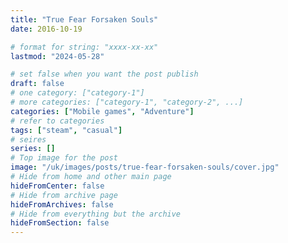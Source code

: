 ```yaml
---
title: "True Fear Forsaken Souls"
date: 2016-10-19

# format for string: "xxxx-xx-xx"
lastmod: "2024-05-28"

# set false when you want the post publish
draft: false
# one category: ["category-1"]
# more categories: ["category-1", "category-2", ...]
categories: ["Mobile games", "Adventure"]
# refer to categories
tags: ["steam", "casual"]
# seires
series: []
# Top image for the post
image: "/uk/images/posts/true-fear-forsaken-souls/cover.jpg"
# Hide from home and other main page
hideFromCenter: false
# Hide from archive page
hideFromArchives: false
# Hide from everything but the archive
hideFromSection: false
---
```


<!--more-->